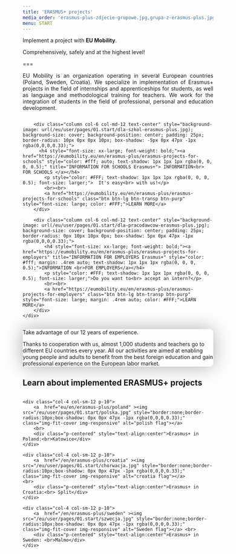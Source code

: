 ```yaml
---
title: 'ERASMUS+ projects'
media_order: 'erasmus-plus-zdjecie-grupowe.jpg,grupa-z-erasmus-plus.jpg,partnerzy-erasmus-plus.jpg,chorwacja.jpg,polska.jpg,szwecja.jpg,dla-pracodawcow-erasmus-plus.jpg,dla-szkol-erasmus-plus.jpg'
menu: START
---
```


Implement a project with **EU Mobility**. 

Comprehensively, safely and at the highest level!

===

<p style="text-align: justify;">EU Mobility is an organization operating in several European countries (Poland, Sweden, Croatia). We specialize in implementation of Erasmus+ projects in the field of internships and apprenticeships for students, as well as language and methodological training for teachers. We work for the integration of students in the field of professional, personal and education development.</p>
 

<div class="container" style="width:100%; margin:auto">
    <div class="columns" style="width:100%; margin:auto">  
        
        <div class="column col-6 col-md-12 text-center" style="background-image: url(/eu/user/pages/01.start/dla-szkol-erasmus-plus.jpg); background-size: cover; background-position: center; padding: 25px; border-radius: 10px 0px 0px 10px; box-shadow: -5px 0px 47px -1px rgba(0,0,0,0.33);"> 
          <h4 style="font-size: xx-large; font-weight: bold;"><a href="https://eumobility.eu/en/erasmus-plus/erasmus-projects-for-schools" style="color: #fff; auto; text-shadow: 1px 1px 1px rgba(0, 0, 0, 0.5);" title="INFORMATION FOR SCHOOLS Erasmus+"> INFORMATION<br> FOR SCHOOLS </a></h4>
            <p style="color: #FFF; text-shadow: 1px 1px 1px rgba(0, 0, 0, 0.5); font-size: larger;">  It's easy<br> with us!</p>
            <br><br>
            <a href="https://eumobility.eu/en/erasmus-plus/erasmus-projects-for-schools" class="btn btn-lg btn-transp btn-purp" style="font-size: large; color: #FFF;">LEARN MORE</a>            
        </div> 

        <div class="column col-6 col-md-12 text-center" style="background-image: url(/eu/user/pages/01.start/dla-pracodawcow-erasmus-plus.jpg); background-size: cover; background-position: center; padding: 25px;  border-radius: 0px 10px 10px 0px; box-shadow: 5px 0px 47px -1px rgba(0,0,0,0.33);"> 
            <h4 style="font-size: xx-large; font-weight: bold;"><a href="https://eumobility.eu/en/erasmus-plus/erasmus-projects-for-employers" title="INFORMATION FOR EMPLOYERS Erasmus+" style="color: #fff; margin: .4rem auto; text-shadow: 1px 1px 1px rgba(0, 0, 0, 0.5);">INFORMATION <br>FOR EMPLOYERS</a></h4>
            <p style="color: #FFF; text-shadow: 1px 1px 1px rgba(0, 0, 0, 0.5); font-size: larger;">Do you want to<br> accept an intern?</p>
            <br><br>
            <a href="https://eumobility.eu/en/erasmus-plus/erasmus-projects-for-employers" class="btn btn-lg btn-transp btn-purp" style="font-size: large; margin: .4rem auto; color: #FFF;">LEARN MORE</a>
        </div>
    </div>
</div>



<div class="empty" id="emptyDark" style="border-radius:10px; box-shadow: 0px 0px 47px -1px rgba(0,0,0,0.33);">
  <div class="empty-icon">
    <i class="icon icon-people"></i>
  </div>
        <i class="fa fa-user-shield" style="margin-right: 10px; color: #fa4bb1; font-size: 3rem;"></i>
  <p class="empty-title h5">Take advantage of our 12 years of experience.</p>
  <p class="empty-subtitle">Thanks to cooperation with us, almost 1,000 students and teachers go to different EU countries every year. All our activities are aimed at enabling young people and adults to benefit from the best foreign education and gain professional experience on the European labor market.</p>
</div>

## Learn about implemented ERASMUS+ projects
 
 <div class="columns" style="margin-bottom: 20px;">

    <div class="col-4 col-sm-12 p-10">
        <a  href="eu/en/erasmus-plus/poland" ><img src="/eu/user/pages/01.start/polska.jpg" style="border:none;border-radius:10px;box-shadow: 0px 0px 47px -1px rgba(0,0,0,0.33);" class="img-fit-cover img-responsive" alt="polish flag"></a>
        <br>
        <div class="p-centered" style="text-align:center">Erasmus+ in Poland:<br>Katowice</div>
    </div>

    <div class="col-4 col-sm-12 p-10">
        <a  href="/en/erasmus-plus/croatia" ><img src="/eu/user/pages/01.start/chorwacja.jpg" style="border:none;border-radius:10px;box-shadow: 0px 0px 47px -1px rgba(0,0,0,0.33);" class="img-fit-cover img-responsive" alt="croatia flag"></a>        <br>
        <div class="p-centered" style="text-align:center">Erasmus+ in Croatia:<br> Split</div>
    </div>

    <div class="col-4 col-sm-12 p-10">
        <a  href="/en/erasmus-plus/sweden" ><img src="/eu/user/pages/01.start/szwecja.jpg" style="border:none;border-radius:10px;box-shadow: 0px 0px 47px -1px rgba(0,0,0,0.33);" class="img-fit-cover img-responsive" alt="Sweden flag"></a> <br>
        <div class="p-centered" style="text-align:center">Erasmus+ in Sweden: <br>Malmo</div>
    </div>

</div>
 
 
 
 